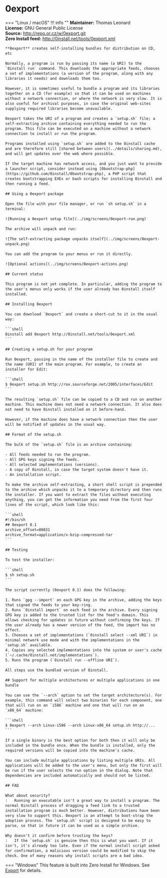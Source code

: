 # 0export

=== "Linux / macOS"
    !!! info ""
        **Maintainer:** Thomas Leonard  
        **License:** GNU General Public License  
        **Source:** <http://repo.or.cz/w/0export.git>  
        **Zero Install feed:** <http://0install.net/tools/0export.xml>

    **0export** creates self-installing bundles for distribution on CD, etc

    Normally, a program is run by passing its name (a URI) to the `0install run` command. This downloads the appropriate feeds, chooses a set of implementations (a version of the program, along with any libraries it needs) and downloads them too.

    However, it is sometimes useful to bundle a program and its libraries together on a CD (for example) so that it can be used on machines without a network connection, or where the network is very slow. It is also useful for archival purposes, in case the original web-sites supplying required libraries become unavailable.

    0export takes the URI of a program and creates a `setup.sh` file; a self-extracting archive containing everything needed to run the program. This file can be executed on a machine without a network connection to install or run the program.

    Programs installed using `setup.sh` are added to the 0install cache and are therefore still [shared between users](../details/sharing.md), and will get updates over the web where possible.

    If the target machine has network access, and you just want to provide a launcher script, consider instead using [0bootstrap-php](https://github.com/0install/0bootstrap-php), a PHP script that creates bootstrapping EXEs or bash scripts for installing 0install and then running a feed.

    ## Using a 0export package

    Open the file with your file manager, or run `sh setup.sh` in a terminal:

    ![Running a 0export setup file](../img/screens/0export-run.png)

    The archive will unpack and run:

    ![The self-extracting package unpacks itself](../img/screens/0export-unpack.png)

    You can add the program to your menus or run it directly.

    ![Optional actions](../img/screens/0export-actions.png)

    ## Current status

    This program is not yet complete. In particular, adding the program to the user's menus only works if the user already has 0install itself installed.

    ## Installing 0export

    You can download `0export` and create a short-cut to it in the usual way:

    ```shell
    0install add 0export http://0install.net/tools/0export.xml
    ```

    ## Creating a setup.sh for your program

    Run 0export, passing in the name of the installer file to create and the name (URI) of the main program. For example, to create an installer for Edit:

    ```shell
    $ 0export setup.sh http://rox.sourceforge.net/2005/interfaces/Edit
    ```

    The resulting `setup.sh` file can be copied to a CD and run on another machine. This machine does not need a network connection. It also does not need to have 0install installed on it before-hand.

    However, if the machine does have a network connection then the user will be notified of updates in the usual way.

    ## Format of the setup.sh

    The bulk of the `setup.sh` file is an archive containing:

    - All feeds needed to run the program.
    - All GPG keys signing the feeds.
    - All selected implementations (versions).
    - A copy of 0install, in case the target system doesn't have it.
    - An installation script.

    To make the archive self-extracting, a short shell script is prepended to the archive which unpacks it to a temporary directory and then runs the installer. If you want to extract the files without executing anything, you can get the information you need from the first four lines of the script, which look like this:

    ```shell
    #!/bin/sh
    ## 0export 0.1
    archive_offset=00831
    archive_format=application/x-bzip-compressed-tar
    ```

    ## Testing

    To test the installer:

    ```shell
    $ sh setup.sh
    ```

    The script currently (0export 0.1) does the following:

    1. Runs `gpg --import` on each GPG key in the archive, adding the keys that signed the feeds to your key-ring.
    2. Runs `0install import` on each feed in the archive. Every signing GPG key is added to the trusted list for the feed's domain. This allows checking for updates in future without confirming the keys. If the user already has a newer version of the feed, the import has no effect.
    3. Chooses a set of implementations (`0install select --xml URI`) in minimal network use mode and with the implementations in the `setup.sh` available.
    4. Copies any selected implementations into the system or user's cache (`~/.cache/0install.net/implementations`).
    5. Runs the program (`0install run --offline URI`).

    All steps use the bundled version of 0install.

    ## Support for multiple architectures or multiple applications in one bundle

    You can use the `--arch` option to set the target architecture(s). For example, this command will select two binaries for each component, one that will run on an `i586` machine and one that will run on an `x86_64` machine:

    ```shell
    $ 0export --arch Linux-i586 --arch Linux-x86_64 setup.sh http://...
    ```

    If a single binary is the best option for both then it will only be included in the bundle once. When the bundle is installed, only the required versions will be copied into the machine's cache.

    You can include multiple applications by listing multiple URIs. All applications will be added to the user's menu, but only the first will be run if the user selects the run option in the dialog. Note that dependencies are included automatically and should not be listed.

    ## FAQ

    What about security?
    :   Running an executable isn't a great way to install a program. The normal 0install process of dragging a feed link to a trusted installation program is much better. However, distributions have been very slow to support this. 0export is an attempt to boot-strap the adoption process. The `setup.sh` script is designed to be easy to parse, so that in future it can be used as a simple archive.

    Why doesn't it confirm before trusting the keys?
    :   If the `setup.sh` is genuine then this is what you want. If it isn't, it's already too late. Even if the normal install script asked for confirmation, a malicious version could be modified to skip the check. One of many reasons why install scripts are a bad idea.

=== "Windows"
    This feature is built into Zero Install for Windows. See [Export](../details/export.md) for details.
